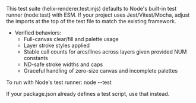 This test suite (helix-renderer.test.mjs) defaults to Node's built-in test runner (node:test) with ESM.
If your project uses Jest/Vitest/Mocha, adjust the imports at the top of the test file to match the existing framework.

- Verified behaviors:
  - Full-canvas clear/fill and palette usage
  - Layer stroke styles applied
  - Stable call counts for arcs/lines across layers given provided NUM constants
  - ND-safe stroke widths and caps
  - Graceful handling of zero-size canvas and incomplete palettes

To run with Node's test runner:
  node --test

If your package.json already defines a test script, use that instead.